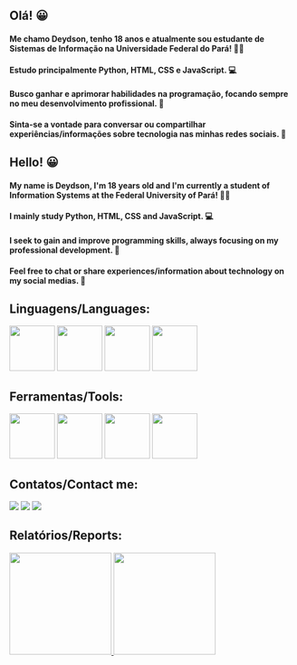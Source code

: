 ## Olá! 😀
#### Me chamo Deydson, tenho 18 anos e atualmente sou estudante de Sistemas de Informação na Universidade Federal do Pará! 👨‍💻
#### Estudo principalmente Python, HTML, CSS e JavaScript. 💻
#### Busco ganhar e aprimorar habilidades na programação, focando sempre no meu desenvolvimento profissional. 💪
#### Sinta-se a vontade para conversar ou compartilhar experiências/informações sobre tecnologia nas minhas redes sociais. 🤝

## Hello! 😀
#### My name is Deydson, I'm 18 years old and I'm currently a student of Information Systems at the Federal University of Pará! 👨‍💻
#### I mainly study Python, HTML, CSS and JavaScript. 💻
#### I seek to gain and improve programming skills, always focusing on my professional development. 💪
#### Feel free to chat or share experiences/information about technology on my social medias. 🤝

## Linguagens/Languages:
<img src="https://cdn.jsdelivr.net/gh/devicons/devicon/icons/python/python-original-wordmark.svg" width="80" height="80" /> <img src="https://cdn.jsdelivr.net/gh/devicons/devicon/icons/html5/html5-original-wordmark.svg" width="80" height="80" /> <img src="https://cdn.jsdelivr.net/gh/devicons/devicon/icons/css3/css3-original-wordmark.svg" width="80" height="80" /> <img src="https://cdn.jsdelivr.net/gh/devicons/devicon/icons/javascript/javascript-original.svg" width="80" height="80" />

## Ferramentas/Tools: 
<img src="https://cdn.jsdelivr.net/gh/devicons/devicon/icons/vscode/vscode-original.svg" width="80" height="80" /> <img src="https://cdn.jsdelivr.net/gh/devicons/devicon/icons/github/github-original.svg" width="80" height="80" /> <img src="https://cdn.jsdelivr.net/gh/devicons/devicon/icons/photoshop/photoshop-plain.svg" width="80" height="80" /> <img src="https://cdn.jsdelivr.net/gh/devicons/devicon/icons/twitter/twitter-original.svg" width="80" height="80" />

## Contatos/Contact me:
<div>
<a href="mailto:deydson.siufpa@gmail.com"><img src="https://img.shields.io/badge/Gmail-D14836?style=for-the-badge&logo=gmail&logoColor=white" target="_blank"></a>
<a href="https://instagram.com/falloutdey" target="_blank"><img src="https://img.shields.io/badge/-Instagram-%23E4405F?style=for-the-badge&logo=instagram&logoColor=white" target="_blank"></a>
<a href="https://twitter.com/printpyboy" target="_blank"><img src="https://img.shields.io/badge/Twitter-1DA1F2?style=for-the-badge&logo=twitter&logoColor=white" target="_blank"></a>
</div>

## Relatórios/Reports: 
<div>
<a href="https://github.com/falloutdey">
<img height="180em" src="https://github-readme-stats.vercel.app/api/top-langs/?username=falloutdey&layout=compact&langs_count=7&theme=dracula"/>
<img height="180em" src="https://github-readme-stats.vercel.app/api?username=falloutdey&show_icons=true&theme=dracula&include_all_commits=true&count_private=true"/>
</div>

<!--
**falloutdey/falloutdey** is a ✨ _special_ ✨ repository because its `README.md` (this file) appears on your GitHub profile.

Here are some ideas to get you started:

- 🔭 I’m currently working on ...
- 🌱 I’m currently learning ...
- 👯 I’m looking to collaborate on ...
- 🤔 I’m looking for help with ...
- 💬 Ask me about ...
- 📫 How to reach me: ...
- 😄 Pronouns: ...
- ⚡ Fun fact: ...
-->
